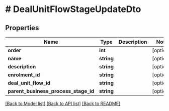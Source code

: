 # # DealUnitFlowStageUpdateDto

## Properties

Name | Type | Description | Notes
------------ | ------------- | ------------- | -------------
**order** | **int** |  | [optional]
**name** | **string** |  | [optional]
**description** | **string** |  | [optional]
**enrolment_id** | **string** |  | [optional]
**deal_unit_flow_id** | **string** |  | [optional]
**parent_business_process_stage_id** | **string** |  | [optional]

[[Back to Model list]](../../README.md#models) [[Back to API list]](../../README.md#endpoints) [[Back to README]](../../README.md)
